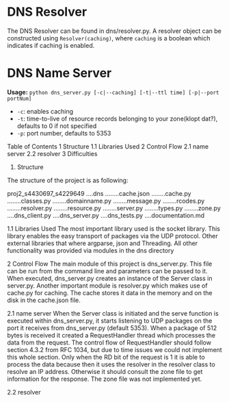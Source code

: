 # DNS Resolver

The DNS Resolver can be found in dns/resolver.py. A resolver object can be constructed using `Resolver(caching)`, where `caching` is a boolean which indicates if caching is enabled.


# DNS Name Server

**Usage:** `python dns_server.py [-c|--caching] [-t|--ttl time] [-p|--port portNum]`

- `-c`: enables caching
- `-t`: time-to-live of resource records belonging to your zone(klopt dat?), defaults to 0 if not specified
- `-p`: port number, defaults to 5353





Table of Contents
1     Structure
1.1   Libraries Used
2     Control Flow
2.1   name server
2.2   resolver
3     Difficulties


1. Structure

The structure of the project is as following:

proj2_s4430697_s4229649
....dns
........cache.json
........cache.py
........classes.py
........domainname.py
........message.py
........rcodes.py
........resolver.py
........resource.py
........server.py
........types.py
........zone.py
....dns_client.py
....dns_server.py
....dns_tests.py
....documentation.md


1.1 Libraries Used
The most important library used is the socket library. This library enables the easy transport of packages via
the UDP protocol. Other external libraries that where argparse, json and Threading. All other functionality was
provided via modules in the dns directory


2 Control Flow
The main module of this project is dns_server.py. This file can be run from the command line and parameters can be
passed to it. When executed, dns_server.py creates an instance of the Server class in server.py.
Another important module is resolver.py which makes use of cache.py for caching. The cache stores it data in the memory
and on the disk in the cache.json file.

2.1 name server
When the Server class is initiated and the serve function is executed within dns_server.py, it starts listening to UDP
packages on the port it receives from dns_server.py (default 5353). When a package of 512 bytes is received it created
a RequestHandler thread which processes the data from the request. The control flow of RequestHandler should follow
section 4.3.2 from RFC 1034, but due to time issues we could not implement this whole section. Only when the RD bit of
the request is 1 it is able to process the data because then it uses the resolver in the resolver class to resolve an
IP address. Otherwise it should consult the zone file to get information for the response. The zone file was not
implemented yet.

2.2 resolver

